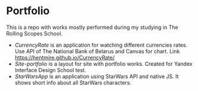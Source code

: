 # Portfolio

This is a repo with works mostly performed during my studying in The Rolling Scopes School.

* *CurrencyRate* is an application for watching different currencies rates. Use API of The National Bank of Belarus and Canvas for chart. Link https://hentmire.github.io/CurrencyRate/
* *Site-portfolio* is a layout for site with portfolio works. Created for Yandex Interface Design School test.
* *StarWarsApp* is an application using StarWars API and native JS. It shows short info about all StarWars characters. 
